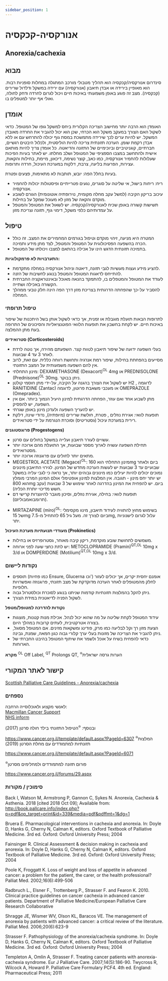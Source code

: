 ```yaml
---
sidebar_position: 1
---
```


# אנורקסיה-קכקסיה
## Anorexia/cachexia

## מבוא

סינדרום אנורקסיה/קכקסיה הוא תהליך מטבולי מורכב המתגלה במחלות סופניות רבות. הוא מאופיין בירידה או אבדן תיאבון (אנורקסיה) עם ירידה במשקל ודלדול שרירים (קכקסיה). מצב זה פוגע באופן משמעותי באיכות חיים ויכול לגרום לחרדה ודחק לחולה, ואולי אף יותר למטפלים בו.

## אומדן
האומדן הוא הרבה יותר מחישוב הצריכה הקלורית ביחס למשקל גופו של המטופל. כדאי לשקול האם הצורך במעקב משקל הוא הכרחי, שכן הוא יכול להגביר את החרדה מאובדן המשקל. יש להיות ערים לכך שירידה מתמשכת במסת גוף יכולה להתרחש עם או ללא אבדן רקמת שומן.
הערכה תזונתית צריכה להיות הוליסטית, ולכלול היבטים רגשיים, חברתיים, קוגניטיביים וביוכימיים של התזונה והדיאטה. כל אומדן צריך להיות מותאם אישית ולהתחשב במצבו הספציפי של המטופל ושלב מחלתו.
יש לאתר בעיות הפיכות שעלולות להחמיר אנורקסיה, כמו כאב, קוצר נשימה, דיכאון, מיימת, בחילות והקאות, עצירות, הפרעות בליעה, צרבת, דלקות במערכת העיכול, חרדה ותרופות.

בעיות בחלל הפה: יובש, תותבות לא מתאימות, פצעים ופטרת.
-	ריח: ריחות בישול, אי שליטה על סוגרים, נגעים פטרייתיים ופיסטולות יכולות להחמיר אנורקסיה.
-	עיכוב בריקון הקיבה (למשל עקב מחלה מקומית, נוירופתיה אוטונומית) הגורם לשובע מוקדם והקאה של מזון לא מעוכל שמקל על בחילות.
-	תשישות קשורה באופן שכיח לאנורקסיה/קכקסיה.
יש לשאול את המטופל והמטפל על עמדותיהם כלפי משקל, דימוי גוף, תזונה וצריכת מזון.


## טיפול
-	המטרה היא מניעה, זיהוי מוקדם וטיפול בגורמים המחמירים את המצב. זה כולל הכרה בהשפעה הפסיכולוגית על המטופל והמטפל, לצד מתן מידע ותמיכה.
-	בתמיכה תזונתית הדגש הינו על אכילה בהתאם למצבו ויכולתו של המטופל.

**התערבויות לא פרמקולוגיות:**
-	להציע מידע ועצות מעשיות לגבי תזונה, דיאטה וניהול אנורקסיה במחלה מתקדמת. 
-	להתייחס לדאגות המטופל והמטפל בנוגע לחשיבות של הזנה.
-	לעודד את המטופל והמטפלים בו, להתמקד בהנאה מאוכל ובאינטראקציה החברתית הקשורה באכילה ושתייה. 
-	להסביר על-כך שהפחתה הדרגתית בצריכת מזון דרך הפה הינה חלק טבעי ממהלך המחלה.

###  טיפול תרופתי 
לתרופות הבאות תועלת מוגבלת או זמנית, אך כדאי לשקול אותן בשל היתכנות של שיפור באיכות חיים.       יש לקחת בחשבון את תופעות הלוואי הפוטנציאליות והסיכונים של התרופה בעת מתן ההמלצה. 

**סטרואידים (Corticosteroids)**
-	בעלי השפעה ידועה של שיפור תיאבון לטווח קצר. השפעתם מהירה, אך נוטה לרדת לאחר 3 עד 4 שבועות.
-	מסייעים בהפחתת בחילות, שיפור רמת אנרגיה ותחושת רווחה כללית. עם זאת, לרוב אין להם השפעה משמעותית על המצב התזונתי.
-	מינון התחלתי: DEXAMETHASONE (Dexacort)<sup>OL</sup> 4mg  או PREDNISOLONE (Prednisone)<sup>OL</sup> 30mg. ניתן בבוקר.
-	יש לשקול את הצורך בהגנה על הקיבה, על-ידי מתן חוסמי קולטן H2 , לדוגמה RANITIDINE (Zantac) או מעכבי משאבת פרוטון, לדוגמה OMEPRAZOLE (Omepradex). 
-	מתן לשבוע אחד ואם עוזר, הפחתה הדרגתית למינון היעיל הנמוך ביותר.                                      אם אין השפעה, יש להפסיק.
-	יש להעריך השפעה ולעדכן מינון באופן שגרתי.
-	תופעות לוואי: אגירת נוזלים , פטרת, חולשת שרירים (מיופתיה), נדודי שינה, דלקת רירית במערכת עיכול (גסטריטיס) וסוכרת הנגרמת על ידי סטרואידים.

**פרוגסטוגנים (Progestogens)**
-	עשויים לעורר תיאבון ועלייה במשקל בחולים עם סרטן.
-	תחילת השפעה עשויה לארוך מספר שבועות, אך התועלת מהם ארוכה יותר מסטרואידים.
-	מתאים יותר לחולים עם פרוגנוזה ארוכה יותר.
-	MEGESTROL ACETATE (Megace)<sup>OL</sup>: מינון התחלתי הוא 160mg ביום ולאחר שבועיים עד 3 שבועות יש לעשות הערכה מחדש של המינון. לגירוי התיאבון מינונים נמוכים יכולים להיות יעילים כמו מינונים גבוהים יותר, אך נראה כי לגבי עליה במשקל יש יותר יחס מינון - תגובה. אין המלצות למינון אופטימלי אולם המינון המרבי מומלץ הוא 800mg ביום. יש להפחית את המינון בהדרגה לאחר שימוש של 3 שבועות (עקב חשש מדיכוי יותרת הכליה).
-	תופעות לוואי: בחילה, אגירת נוזלים, וסיכון מוגבר להיווצרות קרישי דם (תרומבואמבוליזם).
* MIRTAZAPINE (miro)<sup>OL</sup>: בשימוש מחוץ להתוויה לעידוד תיאבון, מינוו מקסימלי של  15mg ביום לצורך זה. מעל גיל 65 להתחיל מ-7.5mg, עלול לגרום לישנוניות יתר. 

**מעודדי תנועתיות מערכת העיכול   (Prokinetics)**
-	משמשים לתחושת שובע מוקדמת, ריקון קיבה מאוחר, גסטרופרזיס או בחילות.
-	יש לתת כחצי שעה לפני ארוחה: METOCLOPRAMIDE (Pramin)<sup>QT,OL</sup> 10mg x 3/d                              או DOMPERIDONE (Motilium)<sup>QT,OL</sup> 10mg x 3/d.

### נקודות ליישום
-	תוספים (כמו פחיות Ensure, Glucerna וכו') אומנם יחסית יקרים, אך יכולים לעזור לחלק מהמטופלים לאחר הערכה מדוקדקת של מצב תזונתי, פרוגנוזה ואפשרויות חלופיות.
-	ניתן להקל בהמלצות תזונתיות קודמות שניתנו בנוגע לסוכרת וכולסטרול גבוה.
-	לשקול הפניה לדיאטנית במידת הצורך.

**נקודות להדרכה למטופל/מטפל**
-	עידוד המטופל לקחת שליטה על מה שהוא יכול לנהל. אכילת מנות קטנות, מוצגות בצורה אטרקטיבית, לעתים קרובות במהלך היום.
-	הצעת מזון רך וקל לבליעה כמו מרק, פודינג ומשקאות מזינים. אם המטופל מסוגל, ניתן להגביר את הצריכה של מזונות בעלי ערך קלורי גבוה כגון חמאה, שמנת, גבינה.
-	כדאי להפחית בשיח על אוכל ולשמר את שיתוף המטופל  בהיבט החברתי של הארוחות.


**מקרא**
<sup>OL</sup> Off Label, <sup>QT</sup> Prolongs QT, <sup>🔯</sup>הערות גרסה ישראלית 

## קישור לאתר המקורי
[Scottish Palliative Care Guidelines - Anorexia/cachexia](https://rightdecisions.scot.nhs.uk/scottish-palliative-care-guidelines/symptom-control/anorexiacachexia)

### נספחים
לאנשי מקצוע ולאוכלוסייה הרחבה:  
[Macmillan Cancer Support](http://www.macmillan.org.uk)  
[NHS inform](https://www.nhsinform.scot)

ובנוסף:
<sup>🔯</sup>הטיפול התזונתי בילד חולה סרטן (2017)

https://www.cancer.org.il/template/default.aspx?PageId=6307
<sup>🔯</sup>המלצות תזונתיות למתמודדים עם מחלת הסרטן (2019)

https://www.cancer.org.il/template/default.aspx?PageId=6071

<sup>🔯</sup>פורום תזונה למתמודדים ולמחלימים מסרטן  

https://www.cancer.org.il/forums/29.aspx

### סימוכין / מקורות
Back I, Watson M, Armstrong P, Gannon C, Sykes N. Anorexia, Cachexia & Asthenia. 2018 [cited 2018 Oct 09]; Available from: http://book.pallcare.info/index.php?p=pdf&op_target=print&id=339&media=pdf&pdffmt=1&dg=1

Bruera E. Pharmacological interventions in cachexia and anorexia. In: Doyle D, Hanks G, Cherny N, Calman K, editors. Oxford Textbook of Palliative Medicine. 3rd ed. Oxford: Oxford University Press; 2004

Fainsinger R. Clinical Assessment & decision making in cachexia and anorexia. In: Doyle D, Hanks G, Cherny N, Calman K, editors. Oxford Textbook of Palliative Medicine. 3rd ed. Oxford: Oxford University Press; 2004

Poole K, Froggatt K. Loss of weight and loss of appetite in advanced cancer: a problem for the patient, the carer, or the health professional? Palliat Med. 2002;16(6):499-506

Radbruch L., Elsner F., Trottenberg P., Strasser F. and Fearon K. 2010. Clinical practice guidelines on cancer cachexia in advanced cancer patients. Department of Palliative Medicine/European Palliative Care Research Collaborative

Shragge JE, Wismer WV, Olson KL, Baracos VE. The management of anorexia by patients with advanced cancer: a critical review of the literature. Palliat Med. 2006;20(6):623-9

Strasser F. Pathophysiology of the anorexia/cachexia syndrome. In: Doyle D, Hanks G, Cherny N, Calman K, editors. Oxford Textbook of Palliative Medicine. 3rd ed. Oxford: Oxford University Press; 2004

Templeton A, Omlin A, Strasser F. Treating cancer patients with anorexia-cachexia syndrome. Eur J Palliative Care. 2007;14(5):186-90.
Twycross R, Wilcock A, Howard P. Palliative Care Formulary PCF4. 4th ed. England: Pharmaceutical Press; 2011

